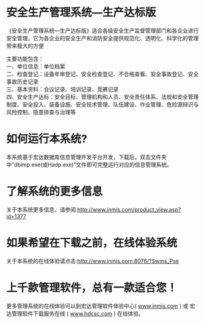 # 安全生产管理系统—生产达标版

《安全生产管理系统—生产达标版》适合各级安全生产监督管理部门和各企业进行安全管理，它为各企业的安全生产和消防安全提供规范化、透明化、科学化的管理带来极大的方便

主要功能包含：  
一、单位信息：单位档案  
二、检查登记：设备年审登记、安全检查登记、不合格查看、安全事故登记、安全事故历史记录  
三、基本资料：会议记录、培训记录、竞赛记录  
四、安全生产达标：安全目标、管理机构和人员、安全责任体系、法规和安全管理制度、安全投入、装备设施、安全技术管理、队伍建设、作业管理、危险源辩识与风险控制、隐患排查与治理等  

# 如何运行本系统?

本系统基于宏达数据库信息管理开发平台开发，下载后，双击文件夹中"dbimp.exe(或Hadp.exe)"文件即可完整运行对应的信息管理系统。

# 了解系统的更多信息

关于本系统更多信息，请参阅:http://www.inmis.com/product_view.asp?id=1377

# 如果希望在下载之前，在线体验系统

关于本系统的在线体验请点击:http://www.inmis.com:8076/?Swms_Pse

# 上千款管理软件，总有一款适合您！

更多管理系统的在线体验可以到宏达管理软件体验中心( www.inmis.com ) 或 宏达管理软件下载服务在线 ( www.hdcsc.com ) 在线体验。

